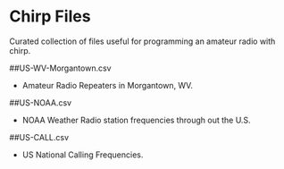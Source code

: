 # Chirp Files

Curated collection of files useful for programming an amateur radio with chirp.

##US-WV-Morgantown.csv
- Amateur Radio Repeaters in Morgantown, WV.

##US-NOAA.csv
- NOAA Weather Radio station frequencies through out the U.S.

##US-CALL.csv
- US National Calling Frequencies.
